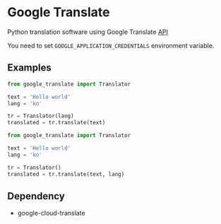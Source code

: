 # Google Translate
Python translation software using Google Translate
[API](https://cloud.google.com/translate)

You need to set `GOOGLE_APPLICATION_CREDENTIALS` environment variable.


## Examples

``` python
from google_translate import Translator

text = 'Hello world'
lang = 'ko'

tr = Translator(lang)
translated = tr.translate(text)
```

``` python
from google_translate import Translator

text = 'Hello world'
lang = 'ko'

tr = Translator()
translated = tr.translate(text, lang)
```

## Dependency
- google-cloud-translate
